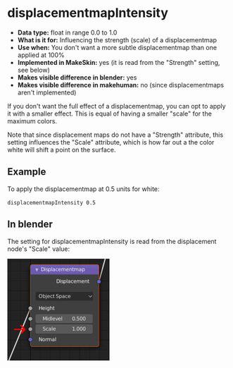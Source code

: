 # displacementmapIntensity

* __Data type:__ float in range 0.0 to 1.0
* __What is it for:__ Influencing the strength (scale) of a displacementmap
* __Use when:__ You don't want a more subtle displacementmap than one applied at 100%
* __Implemented in MakeSkin:__ yes (it is read from the "Strength" setting, see below)
* __Makes visible difference in blender:__ yes
* __Makes visible difference in makehuman:__ no (since displacementmaps aren't implemented)

If you don't want the full effect of a displacementmap, you can opt to apply it with a smaller effect.
This is equal of having a smaller "scale" for the maximum colors. 

Note that since displacement maps do not have a "Strength" attribute, this setting influences the 
"Scale" attribute, which is how far out a the color white will shift a point on the surface.

## Example

To apply the displacementmap at 0.5 units for white:

    displacementmapIntensity 0.5

## In blender

The setting for displacementmapIntensity is read from the displacement node's "Scale" value:

![displacementmapIntensity.png](displacementmapIntensity.png)
